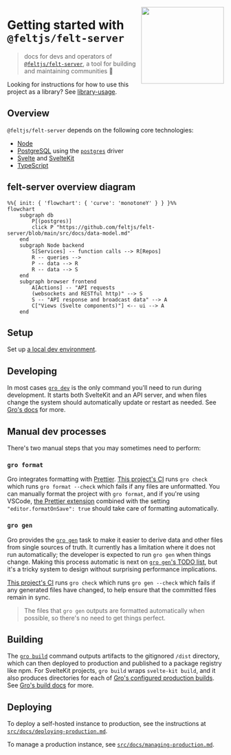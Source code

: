 [<img src="/src/static/felt.png" align="right" width="192" height="178">](https://felt.dev)

# Getting started with `@feltjs/felt-server`

> docs for devs and operators of
> [`@feltjs/felt-server`](https://github.com/feltjs/felt-server),
> a tool for building and maintaining communities 💚

Looking for instructions for how to use this project as a library?
See [library-usage](./library-usage.md).

## Overview

`@feltjs/felt-server` depends on the following core technologies:

- [Node](https://nodejs.org)
- [PostgreSQL](https://www.postgresql.org) using
  the [`postgres`](https://www.npmjs.com/package/postgres) driver
- [Svelte](https://svelte.dev) and [SvelteKit](https://kit.svelte.dev)
- [TypeScript](https://www.typescriptlang.org)

## felt-server overview diagram

```mermaid
%%{ init: { 'flowchart': { 'curve': 'monotoneY' } } }%%
flowchart
	subgraph db
		P[(postgres)]
		click P "https://github.com/feltjs/felt-server/blob/main/src/docs/data-model.md"
	end
	subgraph Node backend
		S[Services] -- function calls --> R[Repos]
		R -- queries -->
		P -- data --> R
		R -- data --> S
	end
	subgraph browser frontend
		A[Actions] -- "API requests
		(websockets and RESTful http)" --> S
		S -- "API response and broadcast data" --> A
		C["Views (Svelte components)"] <-- ui --> A
	end
```

## Setup

Set up [a local dev environment](/src/docs/setup-dev-environment.md).

## Developing

In most cases [`gro dev`](https://github.com/feltjs/gro/blob/main/src/docs/dev.md)
is the only command you'll need to run during development.
It starts both SvelteKit and an API server,
and when files change the system should automatically update or restart as needed.
See [Gro's docs](https://github.com/feltjs/gro) for more.

## Manual dev processes

There's two manual steps that you may sometimes need to perform:

### `gro format`

Gro integrates formatting with [Prettier](https://github.com/prettier/prettier).
[This project's CI](/.github/workflows/check.yml)
runs `gro check` which runs `gro format --check` which fails if any files are unformatted.
You can manually format the project with `gro format`, and if you're using VSCode,
[the Prettier extension](https://marketplace.visualstudio.com/items?itemName=esbenp.prettier-vscode)
combined with the setting `"editor.formatOnSave": true`
should take care of formatting automatically.

### `gro gen`

Gro provides the [`gro gen`](https://github.com/feltjs/gro/blob/main/src/docs/gen.md)
task to make it easier to derive data and other files from single sources of truth.
It currently has a limitation where it does not run automatically;
the developer is expected to run `gro gen` when things change.
Making this process automatic is next on
[`gro gen`'s TODO list](https://github.com/feltjs/gro/blob/main/src/docs/gen.md#todo),
but it's a tricky system to design without surprising performance implications.

[This project's CI](/.github/workflows/check.yml)
runs `gro check` which runs `gro gen --check` which fails if any generated files have changed,
to help ensure that the committed files remain in sync.

> The files that `gro gen` outputs are formatted automatically when possible,
> so there's no need to get things perfect.

## Building

The [`gro build`](https://github.com/feltjs/gro/blob/main/src/docs/build.md) command
outputs artifacts to the gitignored `/dist` directory,
which can then deployed to production and published to a package registry like npm.
For SvelteKit projects, `gro build` wraps `svelte-kit build`,
and it also produces directories for each of
[Gro's configured production builds](https://github.com/feltjs/gro/blob/main/src/docs/config.md).
See [Gro's build docs](https://github.com/feltjs/gro/blob/main/src/docs/build.md) for more.

## Deploying

To deploy a self-hosted instance to production,
see the instructions at
[`src/docs/deploying-production.md`](/src/docs/deploying-production.md).

To manage a production instance,
see [`src/docs/managing-production.md`](/src/docs/managing-production.md).
